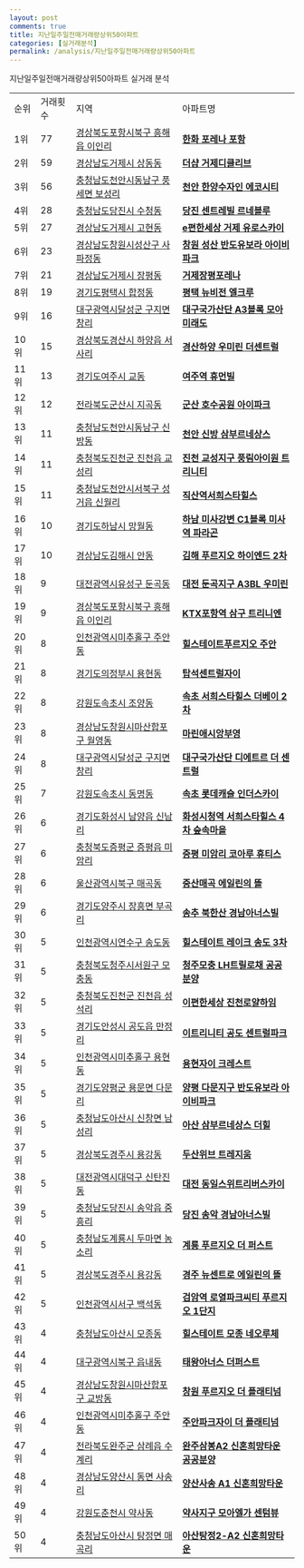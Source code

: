 ```yaml
---
layout: post
comments: true
title: 지난일주일전매거래량상위50아파트
categories: [실거래분석]
permalink: /analysis/지난일주일전매거래량상위50아파트
---
```


지난일주일전매거래량상위50아파트 실거래 분석

<table>
  <tr>
    <td>순위</td>
    <td>거래횟수</td>
    <td>지역</td>
    <td>아파트명</td>
  </tr>

  <tr>
    <td>1위</td>
    <td>77</td>
    <td><a href="/apt/경상북도포항시북구흥해읍 이인리">경상북도포항시북구 흥해읍 이인리</a></td>
    <td colspan="4" style="font-weight: bold;"><a href="https://search.naver.com/search.naver?query=흥해읍 이인리 한화 포레나 포항">한화 포레나 포항</a></td>
  </tr>

  <tr>
    <td>2위</td>
    <td>59</td>
    <td><a href="/apt/경상남도거제시상동동">경상남도거제시 상동동</a></td>
    <td colspan="4" style="font-weight: bold;"><a href="https://search.naver.com/search.naver?query=상동동 더샵 거제디클리브">더샵 거제디클리브</a></td>
  </tr>

  <tr>
    <td>3위</td>
    <td>56</td>
    <td><a href="/apt/충청남도천안시동남구풍세면 보성리">충청남도천안시동남구 풍세면 보성리</a></td>
    <td colspan="4" style="font-weight: bold;"><a href="https://search.naver.com/search.naver?query=풍세면 보성리 천안 한양수자인 에코시티">천안 한양수자인 에코시티</a></td>
  </tr>

  <tr>
    <td>4위</td>
    <td>28</td>
    <td><a href="/apt/충청남도당진시수청동">충청남도당진시 수청동</a></td>
    <td colspan="4" style="font-weight: bold;"><a href="https://search.naver.com/search.naver?query=수청동 당진 센트레빌 르네블루">당진 센트레빌 르네블루</a></td>
  </tr>

  <tr>
    <td>5위</td>
    <td>27</td>
    <td><a href="/apt/경상남도거제시고현동">경상남도거제시 고현동</a></td>
    <td colspan="4" style="font-weight: bold;"><a href="https://search.naver.com/search.naver?query=고현동 e편한세상 거제 유로스카이">e편한세상 거제 유로스카이</a></td>
  </tr>

  <tr>
    <td>6위</td>
    <td>23</td>
    <td><a href="/apt/경상남도창원시성산구사파정동">경상남도창원시성산구 사파정동</a></td>
    <td colspan="4" style="font-weight: bold;"><a href="https://search.naver.com/search.naver?query=사파정동 창원 성산 반도유보라 아이비파크">창원 성산 반도유보라 아이비파크</a></td>
  </tr>

  <tr>
    <td>7위</td>
    <td>21</td>
    <td><a href="/apt/경상남도거제시장평동">경상남도거제시 장평동</a></td>
    <td colspan="4" style="font-weight: bold;"><a href="https://search.naver.com/search.naver?query=장평동 거제장평포레나">거제장평포레나</a></td>
  </tr>

  <tr>
    <td>8위</td>
    <td>19</td>
    <td><a href="/apt/경기도평택시합정동">경기도평택시 합정동</a></td>
    <td colspan="4" style="font-weight: bold;"><a href="https://search.naver.com/search.naver?query=합정동 평택 뉴비전 엘크루">평택 뉴비전 엘크루</a></td>
  </tr>

  <tr>
    <td>9위</td>
    <td>16</td>
    <td><a href="/apt/대구광역시달성군구지면 창리">대구광역시달성군 구지면 창리</a></td>
    <td colspan="4" style="font-weight: bold;"><a href="https://search.naver.com/search.naver?query=구지면 창리 대구국가산단 A3블록 모아미래도">대구국가산단 A3블록 모아미래도</a></td>
  </tr>

  <tr>
    <td>10위</td>
    <td>15</td>
    <td><a href="/apt/경상북도경산시하양읍 서사리">경상북도경산시 하양읍 서사리</a></td>
    <td colspan="4" style="font-weight: bold;"><a href="https://search.naver.com/search.naver?query=하양읍 서사리 경산하양 우미린 더센트럴">경산하양 우미린 더센트럴</a></td>
  </tr>

  <tr>
    <td>11위</td>
    <td>13</td>
    <td><a href="/apt/경기도여주시교동">경기도여주시 교동</a></td>
    <td colspan="4" style="font-weight: bold;"><a href="https://search.naver.com/search.naver?query=교동 여주역 휴먼빌">여주역 휴먼빌</a></td>
  </tr>

  <tr>
    <td>12위</td>
    <td>12</td>
    <td><a href="/apt/전라북도군산시지곡동">전라북도군산시 지곡동</a></td>
    <td colspan="4" style="font-weight: bold;"><a href="https://search.naver.com/search.naver?query=지곡동 군산 호수공원 아이파크">군산 호수공원 아이파크</a></td>
  </tr>

  <tr>
    <td>13위</td>
    <td>11</td>
    <td><a href="/apt/충청남도천안시동남구신방동">충청남도천안시동남구 신방동</a></td>
    <td colspan="4" style="font-weight: bold;"><a href="https://search.naver.com/search.naver?query=신방동 천안 신방 삼부르네상스">천안 신방 삼부르네상스</a></td>
  </tr>

  <tr>
    <td>14위</td>
    <td>11</td>
    <td><a href="/apt/충청북도진천군진천읍 교성리">충청북도진천군 진천읍 교성리</a></td>
    <td colspan="4" style="font-weight: bold;"><a href="https://search.naver.com/search.naver?query=진천읍 교성리 진천 교성지구 풍림아이원 트리니티">진천 교성지구 풍림아이원 트리니티</a></td>
  </tr>

  <tr>
    <td>15위</td>
    <td>11</td>
    <td><a href="/apt/충청남도천안시서북구성거읍 신월리">충청남도천안시서북구 성거읍 신월리</a></td>
    <td colspan="4" style="font-weight: bold;"><a href="https://search.naver.com/search.naver?query=성거읍 신월리 직산역서희스타힐스">직산역서희스타힐스</a></td>
  </tr>

  <tr>
    <td>16위</td>
    <td>10</td>
    <td><a href="/apt/경기도하남시망월동">경기도하남시 망월동</a></td>
    <td colspan="4" style="font-weight: bold;"><a href="https://search.naver.com/search.naver?query=망월동 하남 미사강변 C1블록 미사역 파라곤">하남 미사강변 C1블록 미사역 파라곤</a></td>
  </tr>

  <tr>
    <td>17위</td>
    <td>10</td>
    <td><a href="/apt/경상남도김해시안동">경상남도김해시 안동</a></td>
    <td colspan="4" style="font-weight: bold;"><a href="https://search.naver.com/search.naver?query=안동 김해 푸르지오 하이엔드 2차">김해 푸르지오 하이엔드 2차</a></td>
  </tr>

  <tr>
    <td>18위</td>
    <td>9</td>
    <td><a href="/apt/대전광역시유성구둔곡동">대전광역시유성구 둔곡동</a></td>
    <td colspan="4" style="font-weight: bold;"><a href="https://search.naver.com/search.naver?query=둔곡동 대전 둔곡지구 A3BL 우미린">대전 둔곡지구 A3BL 우미린</a></td>
  </tr>

  <tr>
    <td>19위</td>
    <td>9</td>
    <td><a href="/apt/경상북도포항시북구흥해읍 이인리">경상북도포항시북구 흥해읍 이인리</a></td>
    <td colspan="4" style="font-weight: bold;"><a href="https://search.naver.com/search.naver?query=흥해읍 이인리 KTX포항역 삼구 트리니엔">KTX포항역 삼구 트리니엔</a></td>
  </tr>

  <tr>
    <td>20위</td>
    <td>8</td>
    <td><a href="/apt/인천광역시미추홀구주안동">인천광역시미추홀구 주안동</a></td>
    <td colspan="4" style="font-weight: bold;"><a href="https://search.naver.com/search.naver?query=주안동 힐스테이트푸르지오 주안">힐스테이트푸르지오 주안</a></td>
  </tr>

  <tr>
    <td>21위</td>
    <td>8</td>
    <td><a href="/apt/경기도의정부시용현동">경기도의정부시 용현동</a></td>
    <td colspan="4" style="font-weight: bold;"><a href="https://search.naver.com/search.naver?query=용현동 탑석센트럴자이">탑석센트럴자이</a></td>
  </tr>

  <tr>
    <td>22위</td>
    <td>8</td>
    <td><a href="/apt/강원도속초시조양동">강원도속초시 조양동</a></td>
    <td colspan="4" style="font-weight: bold;"><a href="https://search.naver.com/search.naver?query=조양동 속초 서희스타힐스 더베이 2차">속초 서희스타힐스 더베이 2차</a></td>
  </tr>

  <tr>
    <td>23위</td>
    <td>8</td>
    <td><a href="/apt/경상남도창원시마산합포구월영동">경상남도창원시마산합포구 월영동</a></td>
    <td colspan="4" style="font-weight: bold;"><a href="https://search.naver.com/search.naver?query=월영동 마린애시앙부영">마린애시앙부영</a></td>
  </tr>

  <tr>
    <td>24위</td>
    <td>8</td>
    <td><a href="/apt/대구광역시달성군구지면 창리">대구광역시달성군 구지면 창리</a></td>
    <td colspan="4" style="font-weight: bold;"><a href="https://search.naver.com/search.naver?query=구지면 창리 대구국가산단 디에트르 더 센트럴">대구국가산단 디에트르 더 센트럴</a></td>
  </tr>

  <tr>
    <td>25위</td>
    <td>7</td>
    <td><a href="/apt/강원도속초시동명동">강원도속초시 동명동</a></td>
    <td colspan="4" style="font-weight: bold;"><a href="https://search.naver.com/search.naver?query=동명동 속초 롯데캐슬 인더스카이">속초 롯데캐슬 인더스카이</a></td>
  </tr>

  <tr>
    <td>26위</td>
    <td>6</td>
    <td><a href="/apt/경기도화성시남양읍 신남리">경기도화성시 남양읍 신남리</a></td>
    <td colspan="4" style="font-weight: bold;"><a href="https://search.naver.com/search.naver?query=남양읍 신남리 화성시청역 서희스타힐스 4차 숲속마을">화성시청역 서희스타힐스 4차 숲속마을</a></td>
  </tr>

  <tr>
    <td>27위</td>
    <td>6</td>
    <td><a href="/apt/충청북도증평군증평읍 미암리">충청북도증평군 증평읍 미암리</a></td>
    <td colspan="4" style="font-weight: bold;"><a href="https://search.naver.com/search.naver?query=증평읍 미암리 증평 미암리 코아루 휴티스">증평 미암리 코아루 휴티스</a></td>
  </tr>

  <tr>
    <td>28위</td>
    <td>6</td>
    <td><a href="/apt/울산광역시북구매곡동">울산광역시북구 매곡동</a></td>
    <td colspan="4" style="font-weight: bold;"><a href="https://search.naver.com/search.naver?query=매곡동 중산매곡 에일린의 뜰">중산매곡 에일린의 뜰</a></td>
  </tr>

  <tr>
    <td>29위</td>
    <td>6</td>
    <td><a href="/apt/경기도양주시장흥면 부곡리">경기도양주시 장흥면 부곡리</a></td>
    <td colspan="4" style="font-weight: bold;"><a href="https://search.naver.com/search.naver?query=장흥면 부곡리 송추 북한산 경남아너스빌">송추 북한산 경남아너스빌</a></td>
  </tr>

  <tr>
    <td>30위</td>
    <td>5</td>
    <td><a href="/apt/인천광역시연수구송도동">인천광역시연수구 송도동</a></td>
    <td colspan="4" style="font-weight: bold;"><a href="https://search.naver.com/search.naver?query=송도동 힐스테이트 레이크 송도 3차">힐스테이트 레이크 송도 3차</a></td>
  </tr>

  <tr>
    <td>31위</td>
    <td>5</td>
    <td><a href="/apt/충청북도청주시서원구모충동">충청북도청주시서원구 모충동</a></td>
    <td colspan="4" style="font-weight: bold;"><a href="https://search.naver.com/search.naver?query=모충동 청주모충 LH트릴로채 공공분양">청주모충 LH트릴로채 공공분양</a></td>
  </tr>

  <tr>
    <td>32위</td>
    <td>5</td>
    <td><a href="/apt/충청북도진천군진천읍 성석리">충청북도진천군 진천읍 성석리</a></td>
    <td colspan="4" style="font-weight: bold;"><a href="https://search.naver.com/search.naver?query=진천읍 성석리 이편한세상 진천로얄하임">이편한세상 진천로얄하임</a></td>
  </tr>

  <tr>
    <td>33위</td>
    <td>5</td>
    <td><a href="/apt/경기도안성시공도읍 만정리">경기도안성시 공도읍 만정리</a></td>
    <td colspan="4" style="font-weight: bold;"><a href="https://search.naver.com/search.naver?query=공도읍 만정리 이트리니티 공도 센트럴파크">이트리니티 공도 센트럴파크</a></td>
  </tr>

  <tr>
    <td>34위</td>
    <td>5</td>
    <td><a href="/apt/인천광역시미추홀구용현동">인천광역시미추홀구 용현동</a></td>
    <td colspan="4" style="font-weight: bold;"><a href="https://search.naver.com/search.naver?query=용현동 용현자이 크레스트">용현자이 크레스트</a></td>
  </tr>

  <tr>
    <td>35위</td>
    <td>5</td>
    <td><a href="/apt/경기도양평군용문면 다문리">경기도양평군 용문면 다문리</a></td>
    <td colspan="4" style="font-weight: bold;"><a href="https://search.naver.com/search.naver?query=용문면 다문리 양평 다문지구 반도유보라 아이비파크">양평 다문지구 반도유보라 아이비파크</a></td>
  </tr>

  <tr>
    <td>36위</td>
    <td>5</td>
    <td><a href="/apt/충청남도아산시신창면 남성리">충청남도아산시 신창면 남성리</a></td>
    <td colspan="4" style="font-weight: bold;"><a href="https://search.naver.com/search.naver?query=신창면 남성리 아산 삼부르네상스 더힐">아산 삼부르네상스 더힐</a></td>
  </tr>

  <tr>
    <td>37위</td>
    <td>5</td>
    <td><a href="/apt/경상북도경주시용강동">경상북도경주시 용강동</a></td>
    <td colspan="4" style="font-weight: bold;"><a href="https://search.naver.com/search.naver?query=용강동 두산위브 트레지움">두산위브 트레지움</a></td>
  </tr>

  <tr>
    <td>38위</td>
    <td>5</td>
    <td><a href="/apt/대전광역시대덕구신탄진동">대전광역시대덕구 신탄진동</a></td>
    <td colspan="4" style="font-weight: bold;"><a href="https://search.naver.com/search.naver?query=신탄진동 대전 동일스위트리버스카이">대전 동일스위트리버스카이</a></td>
  </tr>

  <tr>
    <td>39위</td>
    <td>5</td>
    <td><a href="/apt/충청남도당진시송악읍 중흥리">충청남도당진시 송악읍 중흥리</a></td>
    <td colspan="4" style="font-weight: bold;"><a href="https://search.naver.com/search.naver?query=송악읍 중흥리 당진 송악 경남아너스빌">당진 송악 경남아너스빌</a></td>
  </tr>

  <tr>
    <td>40위</td>
    <td>5</td>
    <td><a href="/apt/충청남도계룡시두마면 농소리">충청남도계룡시 두마면 농소리</a></td>
    <td colspan="4" style="font-weight: bold;"><a href="https://search.naver.com/search.naver?query=두마면 농소리 계룡 푸르지오 더 퍼스트">계룡 푸르지오 더 퍼스트</a></td>
  </tr>

  <tr>
    <td>41위</td>
    <td>5</td>
    <td><a href="/apt/경상북도경주시용강동">경상북도경주시 용강동</a></td>
    <td colspan="4" style="font-weight: bold;"><a href="https://search.naver.com/search.naver?query=용강동 경주 뉴센트로 에일린의 뜰">경주 뉴센트로 에일린의 뜰</a></td>
  </tr>

  <tr>
    <td>42위</td>
    <td>5</td>
    <td><a href="/apt/인천광역시서구백석동">인천광역시서구 백석동</a></td>
    <td colspan="4" style="font-weight: bold;"><a href="https://search.naver.com/search.naver?query=백석동 검암역 로열파크씨티 푸르지오 1단지">검암역 로열파크씨티 푸르지오 1단지</a></td>
  </tr>

  <tr>
    <td>43위</td>
    <td>4</td>
    <td><a href="/apt/충청남도아산시모종동">충청남도아산시 모종동</a></td>
    <td colspan="4" style="font-weight: bold;"><a href="https://search.naver.com/search.naver?query=모종동 힐스테이트 모종 네오루체">힐스테이트 모종 네오루체</a></td>
  </tr>

  <tr>
    <td>44위</td>
    <td>4</td>
    <td><a href="/apt/대구광역시북구읍내동">대구광역시북구 읍내동</a></td>
    <td colspan="4" style="font-weight: bold;"><a href="https://search.naver.com/search.naver?query=읍내동 태왕아너스 더퍼스트">태왕아너스 더퍼스트</a></td>
  </tr>

  <tr>
    <td>45위</td>
    <td>4</td>
    <td><a href="/apt/경상남도창원시마산합포구교방동">경상남도창원시마산합포구 교방동</a></td>
    <td colspan="4" style="font-weight: bold;"><a href="https://search.naver.com/search.naver?query=교방동 창원 푸르지오 더 플래티넘">창원 푸르지오 더 플래티넘</a></td>
  </tr>

  <tr>
    <td>46위</td>
    <td>4</td>
    <td><a href="/apt/인천광역시미추홀구주안동">인천광역시미추홀구 주안동</a></td>
    <td colspan="4" style="font-weight: bold;"><a href="https://search.naver.com/search.naver?query=주안동 주안파크자이 더 플래티넘">주안파크자이 더 플래티넘</a></td>
  </tr>

  <tr>
    <td>47위</td>
    <td>4</td>
    <td><a href="/apt/전라북도완주군삼례읍 수계리">전라북도완주군 삼례읍 수계리</a></td>
    <td colspan="4" style="font-weight: bold;"><a href="https://search.naver.com/search.naver?query=삼례읍 수계리 완주삼봉A2 신혼희망타운 공공분양">완주삼봉A2 신혼희망타운 공공분양</a></td>
  </tr>

  <tr>
    <td>48위</td>
    <td>4</td>
    <td><a href="/apt/경상남도양산시동면 사송리">경상남도양산시 동면 사송리</a></td>
    <td colspan="4" style="font-weight: bold;"><a href="https://search.naver.com/search.naver?query=동면 사송리 양산사송 A1 신혼희망타운">양산사송 A1 신혼희망타운</a></td>
  </tr>

  <tr>
    <td>49위</td>
    <td>4</td>
    <td><a href="/apt/강원도춘천시약사동">강원도춘천시 약사동</a></td>
    <td colspan="4" style="font-weight: bold;"><a href="https://search.naver.com/search.naver?query=약사동 약사지구 모아엘가 센텀뷰">약사지구 모아엘가 센텀뷰</a></td>
  </tr>

  <tr>
    <td>50위</td>
    <td>4</td>
    <td><a href="/apt/충청남도아산시탕정면 매곡리">충청남도아산시 탕정면 매곡리</a></td>
    <td colspan="4" style="font-weight: bold;"><a href="https://search.naver.com/search.naver?query=탕정면 매곡리 아산탕정2-A2 신혼희망타운">아산탕정2-A2 신혼희망타운</a></td>
  </tr>

</table>
